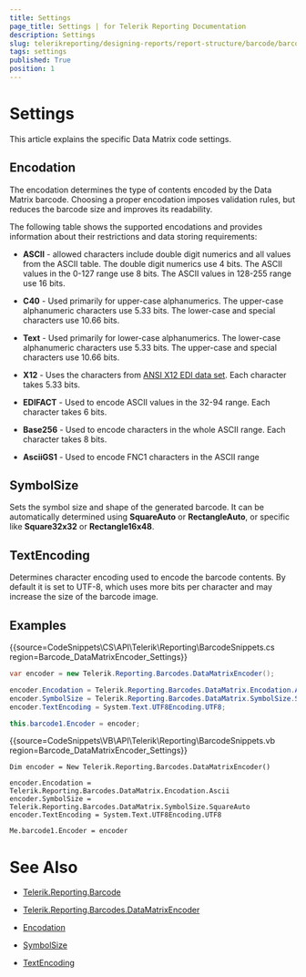 ```yaml
---
title: Settings
page_title: Settings | for Telerik Reporting Documentation
description: Settings
slug: telerikreporting/designing-reports/report-structure/barcode/barcode-types/2d-barcodes/data-matrix/settings
tags: settings
published: True
position: 1
---
```


# Settings



This article explains the specific Data Matrix code settings.

## Encodation

The encodation determines the type of contents encoded by the Data Matrix barcode. Choosing a proper encodation imposes validation rules, but reduces the barcode size and improves its readability.

The following table shows the supported encodations and provides information about their restrictions and data storing requirements:

* __ASCII__ - allowed characters include double digit numerics and all values from the ASCII table.               The double digit numerics use 4 bits. The ASCII values in the 0-127 range use 8 bits. The ASCII values in 128-255 range use 16 bits.             

* __C40__ - Used primarily for upper-case alphanumerics.               The upper-case alphanumeric characters use 5.33 bits.               The lower-case and special characters use 10.66 bits.             

* __Text__ - Used primarily for lower-case alphanumerics.               The lower-case alphanumeric characters use 5.33 bits.               The upper-case and special characters use 10.66 bits.             

* __X12__ - Uses the characters from                [ANSI X12 EDI data set](https://edi3.dicentral.com/ansi-x12).               Each character takes 5.33 bits.             

* __EDIFACT__ - Used to encode ASCII values in the 32-94 range.               Each character takes 6 bits.             

* __Base256__ - Used to encode characters in the whole ASCII range.               Each character takes 8 bits.             

* __AsciiGS1__ - Used to encode FNC1 characters in the ASCII range             

## SymbolSize

Sets the symbol size and shape of the generated barcode. It can be automatically determined using           __SquareAuto__ or __RectangleAuto__,           or specific like __Square32x32__ or __Rectangle16x48__.         

## TextEncoding

Determines character encoding used to encode the barcode contents. By default it is set to UTF-8,          which uses more bits per character and may increase the size of the barcode image.         

## Examples

{{source=CodeSnippets\CS\API\Telerik\Reporting\BarcodeSnippets.cs region=Barcode_DataMatrixEncoder_Settings}}
````cs
var encoder = new Telerik.Reporting.Barcodes.DataMatrixEncoder();

encoder.Encodation = Telerik.Reporting.Barcodes.DataMatrix.Encodation.Ascii;
encoder.SymbolSize = Telerik.Reporting.Barcodes.DataMatrix.SymbolSize.SquareAuto;
encoder.TextEncoding = System.Text.UTF8Encoding.UTF8;

this.barcode1.Encoder = encoder;
````
{{source=CodeSnippets\VB\API\Telerik\Reporting\BarcodeSnippets.vb region=Barcode_DataMatrixEncoder_Settings}}
````vbnet
Dim encoder = New Telerik.Reporting.Barcodes.DataMatrixEncoder()

encoder.Encodation = Telerik.Reporting.Barcodes.DataMatrix.Encodation.Ascii
encoder.SymbolSize = Telerik.Reporting.Barcodes.DataMatrix.SymbolSize.SquareAuto
encoder.TextEncoding = System.Text.UTF8Encoding.UTF8

Me.barcode1.Encoder = encoder
````


# See Also
 

* [Telerik.Reporting.Barcode](/reporting/api/Telerik.Reporting.Barcode)  

* [Telerik.Reporting.Barcodes.DataMatrixEncoder](/reporting/api/Telerik.Reporting.Barcodes.DataMatrixEncoder)  

* [Encodation](/reporting/api/Telerik.Reporting.Barcodes.DataMatrix#Telerik_Reporting_Barcodes_DataMatrix_Encodation)  

* [SymbolSize](/reporting/api/Telerik.Reporting.Barcodes.DataMatrix#Telerik_Reporting_Barcodes_DataMatrix_SymbolSize) 

 

* [TextEncoding](https://docs.microsoft.com/en-us/dotnet/api/system.text.encoding)

